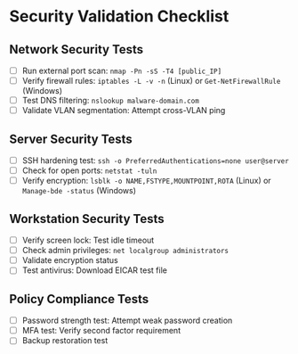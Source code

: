 # Security Validation Checklist

## Network Security Tests
- [ ] Run external port scan: `nmap -Pn -sS -T4 [public_IP]`
- [ ] Verify firewall rules: `iptables -L -v -n` (Linux) or `Get-NetFirewallRule` (Windows)
- [ ] Test DNS filtering: `nslookup malware-domain.com`
- [ ] Validate VLAN segmentation: Attempt cross-VLAN ping

## Server Security Tests
- [ ] SSH hardening test: `ssh -o PreferredAuthentications=none user@server`
- [ ] Check for open ports: `netstat -tuln`
- [ ] Verify encryption: `lsblk -o NAME,FSTYPE,MOUNTPOINT,ROTA` (Linux) or `Manage-bde -status` (Windows)

## Workstation Security Tests
- [ ] Verify screen lock: Test idle timeout
- [ ] Check admin privileges: `net localgroup administrators`
- [ ] Validate encryption status
- [ ] Test antivirus: Download EICAR test file

## Policy Compliance Tests
- [ ] Password strength test: Attempt weak password creation
- [ ] MFA test: Verify second factor requirement
- [ ] Backup restoration test
